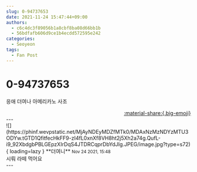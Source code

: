 ```yaml
---
slug: 0-94737653
date: 2021-11-24 15:47:44+09:00
authors:
  - c6c4dc3f89056b1a8cbf8ba08d66bb1b
  - 56bdfafb606d9ce1b4ecdd572595e242
categories:
  - Seoyeon
tags:
  - Fan Post
---
```


# 0-94737653

<div class="post-container" markdown="1">
<div class="content-container md-sidebar__scrollwrap" markdown="1">

응애 더여나 아메리카노 사조

</div>
</div>

<div style="text-align: right;" markdown="1">
<a href="https://weverse.io/fromis9/fanpost/0-94737653" style="text-align: right;">:material-share:{.big-emoji}</a>
</div>
---

<div class="comments-container md-sidebar__scrollwrap" markdown="1">
<div class="comment" markdown="1">
<div class='id-container' markdown="1">
![](https://phinf.wevpstatic.net/MjAyNDEyMDZfMTk0/MDAxNzMzNDYzMTU3ODYw.tGTD1QfitfecHkFF9-zI4fL0xnXf8VH8ht2j5Xh2a74g.QufL-i9_92XbdgbPBLGEpzXIrDqS4JTDRCqprDbYdJIg.JPEG/image.jpg?type=s72){ loading=lazy }
**<span class="artist">더여니</span>** <small>Nov 24 2021, 15:48</small><br>
</div>
<div class='comment-body' markdown="1">
시뤄 라떼 먹어요
</div>
</div>
</div>
---
